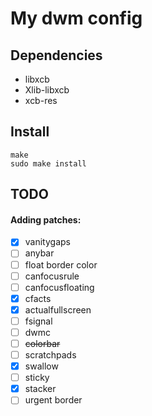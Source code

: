 # My dwm config

## Dependencies
 - libxcb
 - Xlib-libxcb
 - xcb-res

## Install
```
make
sudo make install
```

## TODO
#### Adding patches:
 - [x] vanitygaps
 - [ ] anybar
 - [ ] float border color
 - [ ] canfocusrule
 - [ ] canfocusfloating
 - [x] cfacts
 - [x] actualfullscreen
 - [ ] fsignal
 - [ ] dwmc
 - [ ] ~~colorbar~~
 - [ ] scratchpads
 - [x] swallow
 - [ ] sticky
 - [x] stacker
 - [ ] urgent border
